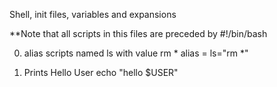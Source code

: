 Shell, init files, variables and expansions

**Note that all scripts in this files are preceded by   #!/bin/bash

0. alias scripts named ls with value rm *
   alias = ls="rm *"

1. Prints Hello User
echo "hello $USER"

